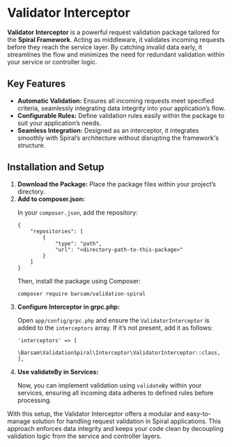 <h1>Validator Interceptor</h1>

<p>
    <strong>Validator Interceptor</strong> is a powerful request validation package tailored for the <strong>Spiral Framework</strong>. Acting as middleware, it validates incoming requests before they reach the service layer. By catching invalid data early, it streamlines the flow and minimizes the need for redundant validation within your service or controller logic.
</p>

<h2>Key Features</h2>
<ul>
    <li><strong>Automatic Validation:</strong> Ensures all incoming requests meet specified criteria, seamlessly integrating data integrity into your application’s flow.</li>
    <li><strong>Configurable Rules:</strong> Define validation rules easily within the package to suit your application’s needs.</li>
    <li><strong>Seamless Integration:</strong> Designed as an interceptor, it integrates smoothly with Spiral’s architecture without disrupting the framework's structure.</li>
</ul>

<h2>Installation and Setup</h2>

<ol>
    <li>
        <strong>Download the Package:</strong> Place the package files within your project’s directory.
    </li>
    <li>
        <strong>Add to composer.json:</strong>
        <p>In your <code>composer.json</code>, add the repository:</p>
        <pre><code>{
    "repositories": [
        {
            "type": "path",
            "url": "&lt;directory-path-to-this-package&gt;"
        }
    ]
}</code></pre>
        <p>Then, install the package using Composer:</p>
        <pre><code>composer require barsam/validation-spiral</code></pre>
    </li>
    <li>
        <strong>Configure Interceptor in grpc.php:</strong>
        <p>Open <code>app/config/grpc.php</code> and ensure the <code>ValidatorInterceptor</code> is added to the <code>interceptors</code> array. If it’s not present, add it as follows:</p>
        <pre><code>'interceptors' => [
    \Barsam\ValidationSpiral\Interceptor\ValidatorInterceptor::class,
],</code></pre>
    </li>
    <li>
        <strong>Use validateBy in Services:</strong>
        <p>Now, you can implement validation using <code>validateBy</code> within your services, ensuring all incoming data adheres to defined rules before processing.</p>
    </li>
</ol>

<p>
    With this setup, the Validator Interceptor offers a modular and easy-to-manage solution for handling request validation in Spiral applications. This approach enforces data integrity and keeps your code clean by decoupling validation logic from the service and controller layers.
</p>
